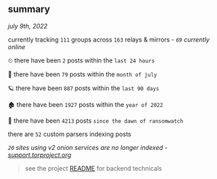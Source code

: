 
## summary
_july 9th, 2022_

currently tracking `111` groups across `163` relays & mirrors - _`69` currently online_

⏲ there have been `2` posts within the `last 24 hours`

🦈 there have been `79` posts within the `month of july`

🪐 there have been `887` posts within the `last 90 days`

🏚 there have been `1927` posts within the `year of 2022`

🦕 there have been `4213` posts `since the dawn of ransomwatch`

there are `52` custom parsers indexing posts

_`20` sites using v2 onion services are no longer indexed - [support.torproject.org](https://support.torproject.org/onionservices/v2-deprecation/)_

> see the project [README](https://github.com/joshhighet/ransomwatch#ransomwatch--) for backend technicals
